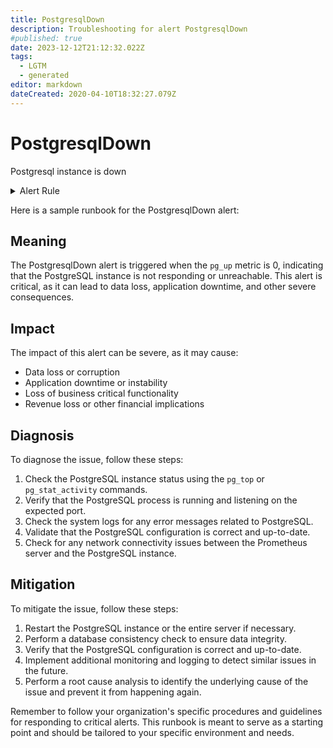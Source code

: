 ```yaml
---
title: PostgresqlDown
description: Troubleshooting for alert PostgresqlDown
#published: true
date: 2023-12-12T21:12:32.022Z
tags: 
  - LGTM
  - generated
editor: markdown
dateCreated: 2020-04-10T18:32:27.079Z
---
```


# PostgresqlDown

Postgresql instance is down

<details>
  <summary>Alert Rule</summary>

{{% rule "postgresql/postgres-exporter.yml" "PostgresqlDown" %}}

{{% comment %}}

```yaml
alert: PostgresqlDown
expr: pg_up == 0
for: 0m
labels:
    severity: critical
annotations:
    summary: Postgresql down (instance {{ $labels.instance }})
    description: |-
        Postgresql instance is down
          VALUE = {{ $value }}
          LABELS = {{ $labels }}
    runbook: https://github.com/srerun/prometheus-alerts/blob/main/content/runbooks/postgres-exporter/PostgresqlDown.md

```

{{% /comment %}}

</details>


Here is a sample runbook for the PostgresqlDown alert:

## Meaning

The PostgresqlDown alert is triggered when the `pg_up` metric is 0, indicating that the PostgreSQL instance is not responding or unreachable. This alert is critical, as it can lead to data loss, application downtime, and other severe consequences.

## Impact

The impact of this alert can be severe, as it may cause:

* Data loss or corruption
* Application downtime or instability
* Loss of business critical functionality
* Revenue loss or other financial implications

## Diagnosis

To diagnose the issue, follow these steps:

1. Check the PostgreSQL instance status using the `pg_top` or `pg_stat_activity` commands.
2. Verify that the PostgreSQL process is running and listening on the expected port.
3. Check the system logs for any error messages related to PostgreSQL.
4. Validate that the PostgreSQL configuration is correct and up-to-date.
5. Check for any network connectivity issues between the Prometheus server and the PostgreSQL instance.

## Mitigation

To mitigate the issue, follow these steps:

1. Restart the PostgreSQL instance or the entire server if necessary.
2. Perform a database consistency check to ensure data integrity.
3. Verify that the PostgreSQL configuration is correct and up-to-date.
4. Implement additional monitoring and logging to detect similar issues in the future.
5. Perform a root cause analysis to identify the underlying cause of the issue and prevent it from happening again.

Remember to follow your organization's specific procedures and guidelines for responding to critical alerts. This runbook is meant to serve as a starting point and should be tailored to your specific environment and needs.